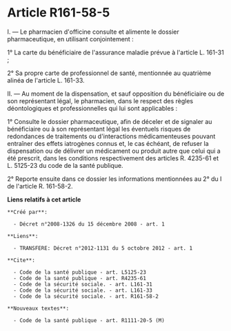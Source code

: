 # Article R161-58-5

I. ― Le pharmacien d'officine consulte et alimente le dossier pharmaceutique, en utilisant conjointement : 

1° La carte du bénéficiaire de l'assurance maladie prévue à l'article L. 161-31 ; 

2° Sa propre carte de professionnel de santé, mentionnée au quatrième alinéa de l'article L. 161-33. 

II. ― Au moment de la dispensation, et sauf opposition du bénéficiaire ou de son représentant légal, le pharmacien, dans le
respect des règles déontologiques et professionnelles qui lui sont applicables : 

1° Consulte le dossier pharmaceutique, afin de déceler et de signaler au bénéficiaire ou à son représentant légal les
éventuels risques de redondances de traitements ou d'interactions médicamenteuses pouvant entraîner des effets iatrogènes
connus et, le cas échéant, de refuser la dispensation ou de délivrer un médicament ou produit autre que celui qui a été
prescrit, dans les conditions respectivement des articles R. 4235-61 et L. 5125-23 du code de la santé publique. 

2° Reporte ensuite dans ce dossier les informations mentionnées au 2° du I de l'article R. 161-58-2.

**Liens relatifs à cet article**

	**Créé par**:

	  - Décret n°2008-1326 du 15 décembre 2008 - art. 1

	**Liens**:

	  - TRANSFERE: Décret n°2012-1131 du 5 octobre 2012 - art. 1

	**Cite**:

	  - Code de la santé publique - art. L5125-23
	  - Code de la santé publique - art. R4235-61
	  - Code de la sécurité sociale. - art. L161-31
	  - Code de la sécurité sociale. - art. L161-33
	  - Code de la sécurité sociale. - art. R161-58-2

	**Nouveaux textes**:

	  - Code de la santé publique - art. R1111-20-5 (M)

